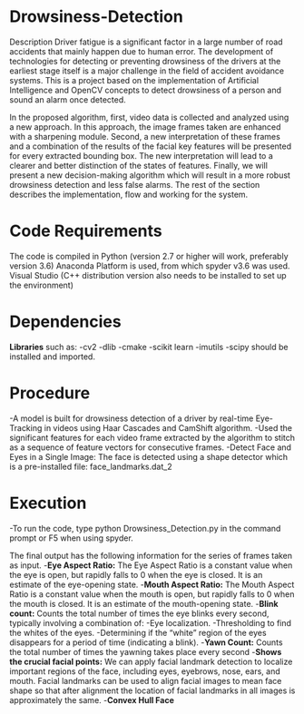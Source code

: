 # Drowsiness-Detection
Description
Driver fatigue is a significant factor in a large number of road accidents that mainly happen due to human error. The development of technologies for detecting or preventing drowsiness of the drivers at the earliest stage itself is a major challenge in the field of accident avoidance systems.
This is a project based on the implementation of Artificial Intelligence and OpenCV concepts to detect drowsiness of a person and sound an alarm once detected.

In the proposed algorithm, first, video data is collected and analyzed using a new approach. In this approach, the image frames taken are enhanced with a sharpening module. Second, a new interpretation of these frames and a combination of the results of the facial key features will be presented for every extracted bounding box. The new interpretation will lead to a clearer and better distinction of the states of features. Finally, we will present a new decision-making algorithm which will result in a more robust drowsiness detection and less false alarms. The rest of the section describes the implementation, flow and working for the system.


# Code Requirements

The code is compiled in Python (version 2.7 or higher will work, preferably version 3.6)
Anaconda Platform is used, from which spyder v3.6 was used.
Visual Studio (C++ distribution version also needs to be installed to set up the environment)

# Dependencies
**Libraries** such as: 
-cv2
-dlib
-cmake
-scikit learn
-imutils
-scipy
should be installed and imported.

# Procedure
-A model is built for drowsiness detection of a driver by real-time Eye-Tracking in videos using Haar Cascades and CamShift algorithm.
-Used the significant features for each video frame extracted by the algorithm to stitch as a sequence of feature vectors for consecutive frames.
-Detect Face and Eyes in a Single Image:
The face is detected using a shape detector which is a pre-installed file:
  	face_landmarks.dat_2


# Execution
-To run the code, type python Drowsiness_Detection.py in the command prompt or F5 when using spyder.

The final output has the following information for the series of frames taken as input.
-**Eye Aspect Ratio:** The Eye Aspect Ratio is a constant value when the eye is open, but rapidly falls to 0 when the eye is closed. It is an estimate of the eye-opening state.
-**Mouth Aspect Ratio:** The Mouth Aspect Ratio is a constant value when the mouth is open, but rapidly falls to 0 when the mouth is closed. It is an estimate of the mouth-opening state.
-**Blink count:** Counts the total number of times the eye blinks every second, typically involving a combination of:
  -Eye localization.
  -Thresholding to find the whites of the eyes.
  -Determining if the “white” region of the eyes disappears for a period of time (indicating a blink).
-**Yawn Count:** Counts the total number of times the yawning takes place every second
-**Shows the crucial facial points:** We can apply facial landmark detection to localize important regions of the face, including eyes, eyebrows, nose, ears, and mouth. Facial landmarks can be used to align facial images to mean face shape so that after alignment the location of facial landmarks in all images is approximately the same.
-**Convex Hull Face**
